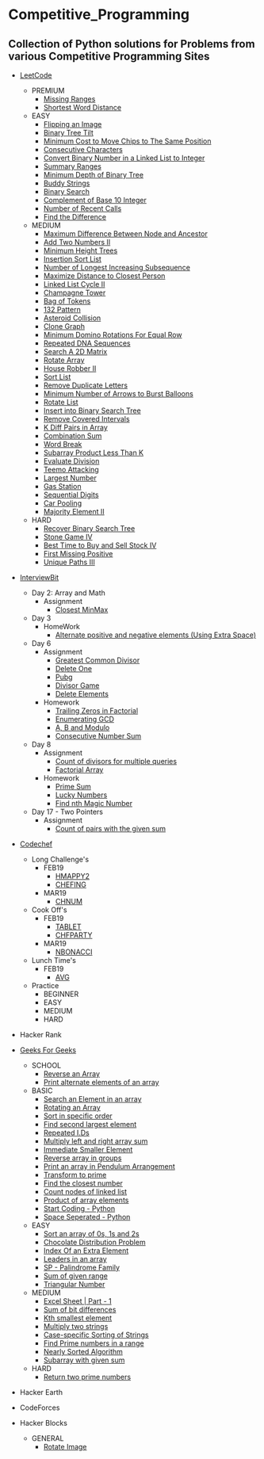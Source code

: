 # Competitive_Programming
## Collection of Python solutions for Problems from various Competitive Programming Sites

- [LeetCode](https://leetcode.com/vikasviki489/)
  + PREMIUM
    * [Missing Ranges](https://github.com/VikasViki/Competitive_Programming/blob/master/LeetCode/Premium/Missing%20Ranges.md)
    * [Shortest Word Distance](https://github.com/VikasViki/Competitive_Programming/blob/master/LeetCode/Premium/Shortest%20Word%20Distance.md)
  + EASY
    * [Flipping an Image](https://github.com/VikasViki/Competitive_Programming/blob/master/LeetCode/Easy/Flipping%20an%20Image.md)
    * [Binary Tree Tilt](https://github.com/VikasViki/Competitive_Programming/blob/master/LeetCode/Easy/Binary%20Tree%20Tilt.md)
    * [Minimum Cost to Move Chips to The Same Position](https://github.com/VikasViki/Competitive_Programming/blob/master/LeetCode/Easy/Minimum%20Cost%20to%20Move%20Chips%20to%20The%20Same%20Position.md)
    * [Consecutive Characters](https://github.com/VikasViki/Competitive_Programming/blob/master/LeetCode/Easy/Consecutive%20Characters.md)
    * [Convert Binary Number in a Linked List to Integer](https://github.com/VikasViki/Competitive_Programming/blob/master/LeetCode/Easy/Convert%20Binary%20Number%20in%20a%20Linked%20List%20to%20Integer.md)
    * [Summary Ranges](https://github.com/VikasViki/Competitive_Programming/blob/master/LeetCode/Easy/Summary%20Ranges.md)
    * [Minimum Depth of Binary Tree](https://github.com/VikasViki/Competitive_Programming/blob/master/LeetCode/Easy/Minimum%20Depth%20of%20Binary%20Tree.md)
    * [Buddy Strings](https://github.com/VikasViki/Competitive_Programming/blob/master/LeetCode/Easy/Buddy%20Strings.md)
    * [Binary Search](https://github.com/VikasViki/Competitive_Programming/blob/master/LeetCode/Easy/Binary%20Search.md)
    * [Complement of Base 10 Integer](https://github.com/VikasViki/Competitive_Programming/blob/master/LeetCode/Easy/Complement%20of%20Base%2010%20Integer.md)
    * [Number of Recent Calls](https://github.com/VikasViki/Competitive_Programming/blob/master/LeetCode/Easy/Number%20of%20Recent%20Calls.md)
    * [Find the Difference](https://github.com/VikasViki/Competitive_Programming/blob/master/LeetCode/Easy/Find%20the%20Difference.md)
  + MEDIUM
    * [Maximum Difference Between Node and Ancestor](https://github.com/VikasViki/Competitive_Programming/blob/master/LeetCode/Medium/Maximum%20Difference%20Between%20Node%20and%20Ancestor.md)
    * [Add Two Numbers II](https://github.com/VikasViki/Competitive_Programming/blob/master/LeetCode/Medium/Add%20Two%20Numbers%20II.md)
    * [Minimum Height Trees](https://github.com/VikasViki/Competitive_Programming/blob/master/LeetCode/Medium/Minimum%20Height%20Trees.md)
    * [Insertion Sort List](https://github.com/VikasViki/Competitive_Programming/blob/master/LeetCode/Medium/Insertion%20Sort%20List.md)
    * [Number of Longest Increasing Subsequence](https://github.com/VikasViki/Competitive_Programming/blob/master/LeetCode/Medium/Number%20of%20Longest%20Increasing%20Subsequence.md)
    * [Maximize Distance to Closest Person](https://github.com/VikasViki/Competitive_Programming/blob/master/LeetCode/Medium/Maximize%20Distance%20to%20Closest%20Person.md)
    * [Linked List Cycle II](https://github.com/VikasViki/Competitive_Programming/blob/master/LeetCode/Medium/Linked%20List%20Cycle%20II.md)
    * [Champagne Tower](https://github.com/VikasViki/Competitive_Programming/blob/master/LeetCode/Medium/Champagne%20Tower.md)
    * [Bag of Tokens](https://github.com/VikasViki/Competitive_Programming/blob/master/LeetCode/Medium/Bag%20of%20Tokens.md)
    * [132 Pattern](https://github.com/VikasViki/Competitive_Programming/blob/master/LeetCode/Medium/132%20Pattern.md)
    * [Asteroid Collision](https://github.com/VikasViki/Competitive_Programming/blob/master/LeetCode/Medium/Asteroid%20Collision.md)
    * [Clone Graph](https://github.com/VikasViki/Competitive_Programming/blob/master/LeetCode/Medium/Clone%20Graph.md)
    * [Minimum Domino Rotations For Equal Row](https://github.com/VikasViki/Competitive_Programming/blob/master/LeetCode/Medium/Minimum%20Domino%20Rotations%20For%20Equal%20Row.md)
    * [Repeated DNA Sequences](https://github.com/VikasViki/Competitive_Programming/blob/master/LeetCode/Medium/Repeated%20DNA%20Sequences.md)
    * [Search A 2D Matrix](https://github.com/VikasViki/Competitive_Programming/blob/master/LeetCode/Medium/Search%20a%202D%20Matrix.md)
    * [Rotate Array](https://github.com/VikasViki/Competitive_Programming/blob/master/LeetCode/Medium/Rotate%20Array.md)
    * [House Robber II](https://github.com/VikasViki/Competitive_Programming/blob/master/LeetCode/Medium/House%20Robber%20II.md)
    * [Sort List](https://github.com/VikasViki/Competitive_Programming/blob/master/LeetCode/Medium/Sort%20List.md)
    * [Remove Duplicate Letters](https://github.com/VikasViki/Competitive_Programming/blob/master/LeetCode/Medium/Remove%20Duplicate%20Letters.md)
    * [Minimum Number of Arrows to Burst Balloons](https://github.com/VikasViki/Competitive_Programming/blob/master/LeetCode/Medium/Minimum%20Number%20of%20Arrows%20to%20Burst%20Balloons.md)
    * [Rotate List](https://github.com/VikasViki/Competitive_Programming/blob/master/LeetCode/Medium/Rotate%20List.md)
    * [Insert into Binary Search Tree](https://github.com/VikasViki/Competitive_Programming/blob/master/LeetCode/Medium/Insert%20into%20a%20Binary%20Search%20Tree.md)
    * [Remove Covered Intervals](https://github.com/VikasViki/Competitive_Programming/blob/master/LeetCode/Medium/Remove%20Covered%20Intervals.md)
    * [K Diff Pairs in Array](https://github.com/VikasViki/Competitive_Programming/blob/master/LeetCode/Medium/K-diff%20Pairs%20in%20an%20Array.md)
    * [Combination Sum](https://github.com/VikasViki/Competitive_Programming/blob/master/LeetCode/Medium/Combination%20Sum.md)
    * [Word Break](https://github.com/VikasViki/Competitive_Programming/blob/master/LeetCode/Medium/Word%20Break.md)
    * [Subarray Product Less Than K](https://github.com/VikasViki/Competitive_Programming/blob/master/LeetCode/Medium/Subarray%20Product%20Less%20Than%20K.md)
    * [Evaluate Division](https://github.com/VikasViki/Competitive_Programming/blob/master/LeetCode/Medium/Evaluate%20Division.md)
    * [Teemo Attacking](https://github.com/VikasViki/Competitive_Programming/blob/master/LeetCode/Medium/Teemo%20Attacking.md)
    * [Largest Number](https://github.com/VikasViki/Competitive_Programming/blob/master/LeetCode/Medium/Largest%20Number.md)
    * [Gas Station](https://github.com/VikasViki/Competitive_Programming/blob/master/LeetCode/Medium/Gas%20Station.md)
    * [Sequential Digits](https://github.com/VikasViki/Competitive_Programming/blob/master/LeetCode/Medium/Sequential%20Digits.md)
    * [Car Pooling](https://github.com/VikasViki/Competitive_Programming/blob/master/LeetCode/Medium/Car%20Pooling.md)
    * [Majority Element II](https://github.com/VikasViki/Competitive_Programming/blob/master/LeetCode/Medium/Majority%20Element%20II.md)
  + HARD
    * [Recover Binary Search Tree](https://github.com/VikasViki/Competitive_Programming/blob/master/LeetCode/Hard/Recover%20Binary%20Search%20Tree.md)
    * [Stone Game IV](https://github.com/VikasViki/Competitive_Programming/blob/master/LeetCode/Hard/Stone%20Game%20IV.md)
    * [Best Time to Buy and Sell Stock IV](https://github.com/VikasViki/Competitive_Programming/blob/master/LeetCode/Hard/Best%20Time%20to%20Buy%20and%20Sell%20Stock%20IV.md)
    * [First Missing Positive](https://github.com/VikasViki/Competitive_Programming/blob/master/LeetCode/Hard/First%20Missing%20Positive.md)
    * [Unique Paths III](https://github.com/VikasViki/Competitive_Programming/blob/master/LeetCode/Hard/Unique%20Paths%20III.md)
    
- [InterviewBit](https://www.interviewbit.com/profile/vikasviki)
  + Day 2: Array and Math
    * Assignment
      - [Closest MinMax](https://github.com/VikasViki/Competitive_Programming/blob/master/InterviewBit/Day%202:%20Array%20and%20Math/Assignment/Closest%20MinMax)
  + Day 3
    * HomeWork
      - [Alternate positive and negative elements (Using Extra Space)](https://github.com/VikasViki/Competitive_Programming/blob/master/InterviewBit/Day-3/HomeWork/Alternate%20positive%20and%20negative%20elements%20(Using%20Extra%20Space))
  + Day 6
    * Assignment
      - [Greatest Common Divisor](https://github.com/VikasViki/Competitive_Programming/blob/master/InterviewBit/Day%206/Assignment/Greatest%20Common%20Divisor)
      - [Delete One](https://github.com/VikasViki/Competitive_Programming/blob/master/InterviewBit/Day%206/Assignment/Delete%20one)
      - [Pubg](https://github.com/VikasViki/Competitive_Programming/blob/master/InterviewBit/Day%206/Assignment/Pubg)
      - [Divisor Game](https://github.com/VikasViki/Competitive_Programming/blob/master/InterviewBit/Day%206/Assignment/Divisor%20Game)
      - [Delete Elements](https://github.com/VikasViki/Competitive_Programming/blob/master/InterviewBit/Day%206/Assignment/Delete%20Elements)
    * Homework
      - [Trailing Zeros in Factorial](https://github.com/VikasViki/Competitive_Programming/blob/master/InterviewBit/Day%206/Homework/Trailing%20Zeros%20in%20Factorial)
      - [Enumerating GCD](https://github.com/VikasViki/Competitive_Programming/blob/master/InterviewBit/Day%206/Homework/Enumerating%20GCD)
      - [A, B and Modulo](https://github.com/VikasViki/Competitive_Programming/blob/master/InterviewBit/Day%206/Homework/A%2C%20B%20and%20Modulo)
      - [Consecutive Number Sum](https://github.com/VikasViki/Competitive_Programming/blob/master/InterviewBit/Day%206/Homework/Consecutive%20Number%20Sum)
   + Day 8
     * Assignment
       - [Count of divisors for multiple queries](https://github.com/VikasViki/Competitive_Programming/blob/master/InterviewBit/Day%208/Assignment/Count%20of%20divisors%20for%20multiple%20queries)
       - [Factorial Array](https://github.com/VikasViki/Competitive_Programming/blob/master/InterviewBit/Day%208/Assignment/Factorial%20Array)
     * Homework
       - [Prime Sum](https://github.com/VikasViki/Competitive_Programming/blob/master/InterviewBit/Day%208/Homework/Prime%20Sum)
       - [Lucky Numbers](https://github.com/VikasViki/Competitive_Programming/blob/master/InterviewBit/Day%208/Homework/Lucky%20Numbers)
       - [Find nth Magic Number](https://github.com/VikasViki/Competitive_Programming/blob/master/InterviewBit/Day%208/Homework/Find%20nth%20Magic%20%20Number)
    + Day 17 - Two Pointers
      * Assignment
        - [Count of pairs with the given sum](https://github.com/VikasViki/Competitive_Programming/blob/master/InterviewBit/Day%2017%20:%20Two%20Pointers/Assignment/Count%20of%20pairs%20with%20the%20given%20sum)
        
- [Codechef](https://www.codechef.com/users/vikasviki)
  + Long Challenge's
    * FEB19
      - [HMAPPY2](https://github.com/VikasViki/Competitive_Programming/blob/master/Codechef/Long_Challenge/FEB19/HMAPPY2.py)
      - [CHEFING](https://github.com/VikasViki/Competitive_Programming/blob/master/Codechef/Long_Challenge/FEB19/CHEFING.py)
    * MAR19
      - [CHNUM](https://github.com/VikasViki/Competitive_Programming/blob/master/Codechef/Long_Challenge/MAR19/CHNUM.py)
  + Cook Off's
    * FEB19
      - [TABLET](https://github.com/VikasViki/Competitive_Programming/blob/master/Codechef/Cook-Off/FEB19/TABLET.py)
      - [CHFPARTY](https://github.com/VikasViki/Competitive_Programming/blob/master/Codechef/Cook-Off/FEB19/CHFPARTY.py)
    * MAR19
      - [NBONACCI](https://github.com/VikasViki/Competitive_Programming/blob/master/Codechef/Cook-Off/MAR19/NBONACCI.py)
  + Lunch Time's 
    * FEB19
      - [AVG](https://github.com/VikasViki/Competitive_Programming/blob/master/Codechef/Lunch_Time/FEB19/AVG.py)
  + Practice
    * BEGINNER
    * EASY
    * MEDIUM
    * HARD
    
- Hacker Rank
- [Geeks For Geeks](https://auth.geeksforgeeks.org/user/VikasViki/)
  + SCHOOL
    * [Reverse an Array](https://github.com/VikasViki/Competitive_Programming/blob/master/Geeks%20For%20Geeks/SCHOOL/Reverse%20an%20Array.py)
    * [Print alternate elements of an array](https://github.com/VikasViki/Competitive_Programming/blob/master/Geeks%20For%20Geeks/SCHOOL/Print%20alternate%20elements%20of%20an%20array.py)
  + BASIC
    * [Search an Element in an array](https://github.com/VikasViki/Competitive_Programming/blob/master/Geeks%20For%20Geeks/BASIC/Search%20an%20Element%20in%20an%20array.py)
    * [Rotating an Array](https://github.com/VikasViki/Competitive_Programming/blob/master/Geeks%20For%20Geeks/BASIC/Rotating%20an%20Array.py)
    * [Sort in specific order](https://github.com/VikasViki/Competitive_Programming/blob/master/Geeks%20For%20Geeks/BASIC/Sort%20in%20specific%20order.py)
    * [Find second largest element](https://github.com/VikasViki/Competitive_Programming/blob/master/Geeks%20For%20Geeks/BASIC/Find%20second%20largest%20element.py)
    * [Repeated I.Ds](https://github.com/VikasViki/Competitive_Programming/blob/master/Geeks%20For%20Geeks/BASIC/Repeated%20I.Ds.py)
    * [Multiply left and right array sum](https://github.com/VikasViki/Competitive_Programming/blob/master/Geeks%20For%20Geeks/BASIC/Multiply%20left%20and%20right%20array%20sum.py)
    * [Immediate Smaller Element](https://github.com/VikasViki/Competitive_Programming/blob/master/Geeks%20For%20Geeks/BASIC/Immediate%20Smaller%20Element.py)
    * [Reverse array in groups](https://github.com/VikasViki/Competitive_Programming/blob/master/Geeks%20For%20Geeks/BASIC/Reverse%20array%20in%20groups.py)
    * [Print an array in Pendulum Arrangement](https://github.com/VikasViki/Competitive_Programming/blob/master/Geeks%20For%20Geeks/BASIC/Print%20an%20array%20in%20Pendulum%20Arrangement.py)
    * [Transform to prime](https://github.com/VikasViki/Competitive_Programming/blob/master/Geeks%20For%20Geeks/BASIC/Transform%20to%20prime.py)
    * [Find the closest number](https://github.com/VikasViki/Competitive_Programming/blob/master/Geeks%20For%20Geeks/BASIC/Find%20the%20closest%20number.py)
    * [Count nodes of linked list](https://github.com/VikasViki/Competitive_Programming/blob/master/Geeks%20For%20Geeks/BASIC/Count%20nodes%20of%20linked%20list.py)
    * [Product of array elements](https://github.com/VikasViki/Competitive_Programming/blob/master/Geeks%20For%20Geeks/BASIC/Product%20of%20array%20elements.py)
    * [Start Coding - Python](https://github.com/VikasViki/Competitive_Programming/blob/master/Geeks%20For%20Geeks/BASIC/Start%20Coding%20-%20Python.py)
    * [Space Seperated - Python](https://github.com/VikasViki/Competitive_Programming/blob/master/Geeks%20For%20Geeks/BASIC/Space%20Seperated%20-%20Python.py)
  + EASY
    * [Sort an array of 0s, 1s and 2s](https://github.com/VikasViki/Competitive_Programming/blob/master/Geeks%20For%20Geeks/EASY/Sort%20an%20array%20of%200s%2C%201s%20and%202s.py)
    * [Chocolate Distribution Problem](https://github.com/VikasViki/Competitive_Programming/blob/master/Geeks%20For%20Geeks/EASY/Chocolate%20Distribution%20Problem.py)
    * [Index Of an Extra Element](https://github.com/VikasViki/Competitive_Programming/blob/master/Geeks%20For%20Geeks/EASY/Index%20Of%20an%20Extra%20Element.py)
    * [Leaders in an array](https://github.com/VikasViki/Competitive_Programming/blob/master/Geeks%20For%20Geeks/EASY/Leaders%20in%20an%20array.py)
    * [SP - Palindrome Family](https://github.com/VikasViki/Competitive_Programming/blob/master/Geeks%20For%20Geeks/EASY/SP%20-%20Palindrome%20Family.py)
    * [Sum of given range](https://github.com/VikasViki/Competitive_Programming/blob/master/Geeks%20For%20Geeks/EASY/Sum%20of%20given%20range.py)
    * [Triangular Number](https://github.com/VikasViki/Competitive_Programming/blob/master/Geeks%20For%20Geeks/EASY/Triangular%20Number.py)
  + MEDIUM
    * [Excel Sheet | Part - 1](https://github.com/VikasViki/Competitive_Programming/blob/master/Geeks%20For%20Geeks/MEDIUM/Excel%20Sheet%20%7C%20Part%20-%201.py)
    * [Sum of bit differences](https://github.com/VikasViki/Competitive_Programming/blob/master/Geeks%20For%20Geeks/MEDIUM/Sum%20of%20bit%20differences.py)
    * [Kth smallest element](https://github.com/VikasViki/Competitive_Programming/blob/master/Geeks%20For%20Geeks/MEDIUM/Kth%20smallest%20element.py)
    * [Multiply two strings](https://github.com/VikasViki/Competitive_Programming/blob/master/Geeks%20For%20Geeks/MEDIUM/Multiply%20two%20strings.py)
    * [Case-specific Sorting of Strings](https://github.com/VikasViki/Competitive_Programming/blob/master/Geeks%20For%20Geeks/MEDIUM/Case-specific%20Sorting%20of%20Strings.py)
    * [Find Prime numbers in a range](https://github.com/VikasViki/Competitive_Programming/blob/master/Geeks%20For%20Geeks/MEDIUM/Find%20Prime%20numbers%20in%20a%20range.py)
    * [Nearly Sorted Algorithm](https://github.com/VikasViki/Competitive_Programming/blob/master/Geeks%20For%20Geeks/MEDIUM/Nearly%20Sorted%20Algorithm.py)
    * [Subarray with given sum](https://github.com/VikasViki/Competitive_Programming/blob/master/Geeks%20For%20Geeks/EASY/Subarray%20with%20given%20sum.py)
  + HARD
    * [Return two prime numbers](https://github.com/VikasViki/Competitive_Programming/blob/master/Geeks%20For%20Geeks/HARD/Return%20two%20prime%20numbers.py)
    
- Hacker Earth

- CodeForces

- Hacker Blocks
  + GENERAL
    * [Rotate Image](https://github.com/VikasViki/Competitive_Programming/blob/master/Hacker%20Blocks/GENERAL/Rotate%20Image) 
 
